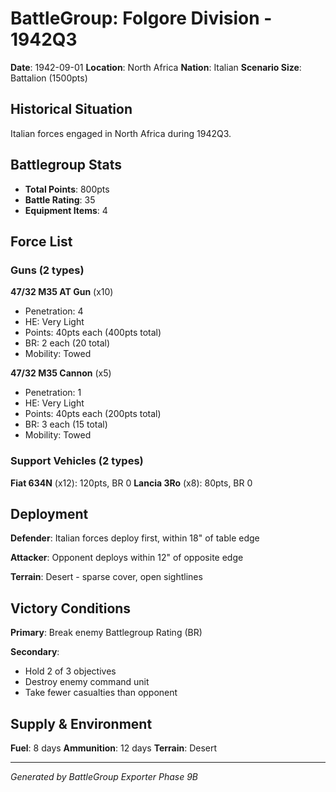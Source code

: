 # BattleGroup: Folgore Division - 1942Q3

**Date**: 1942-09-01
**Location**: North Africa
**Nation**: Italian
**Scenario Size**: Battalion (1500pts)

## Historical Situation

Italian forces engaged in North Africa during 1942Q3.

## Battlegroup Stats

- **Total Points**: 800pts
- **Battle Rating**: 35
- **Equipment Items**: 4

## Force List

### Guns (2 types)

**47/32 M35 AT Gun** (x10)
- Penetration: 4
- HE: Very Light
- Points: 40pts each (400pts total)
- BR: 2 each (20 total)
- Mobility: Towed

**47/32 M35 Cannon** (x5)
- Penetration: 1
- HE: Very Light
- Points: 40pts each (200pts total)
- BR: 3 each (15 total)
- Mobility: Towed

### Support Vehicles (2 types)

**Fiat 634N** (x12): 120pts, BR 0
**Lancia 3Ro** (x8): 80pts, BR 0

## Deployment

**Defender**: Italian forces deploy first, within 18" of table edge

**Attacker**: Opponent deploys within 12" of opposite edge

**Terrain**: Desert - sparse cover, open sightlines

## Victory Conditions

**Primary**: Break enemy Battlegroup Rating (BR)

**Secondary**:
- Hold 2 of 3 objectives
- Destroy enemy command unit
- Take fewer casualties than opponent

## Supply & Environment

**Fuel**: 8 days
**Ammunition**: 12 days
**Terrain**: Desert

---

*Generated by BattleGroup Exporter Phase 9B*
